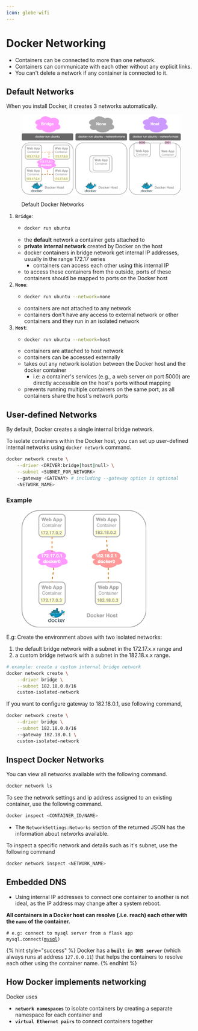 ```yaml
---
icon: globe-wifi
---
```


# Docker Networking

* Containers can be connected to more than one network.
* Containers can communicate with each other without any explicit links.
* You can't delete a network if any container is connected to it.

## Default Networks

When you install Docker, it creates 3 networks automatically.&#x20;

<figure><img src="../.gitbook/assets/docker-default-networks.png" alt=""><figcaption><p>Default Docker Networks</p></figcaption></figure>



1. **`Bridge`**:&#x20;
   * ```bash
     docker run ubuntu
     ```
   * the **default** network a container gets attached to
   * **private internal network** created by Docker on the host
   * docker containers in bridge network get internal IP addresses, usually in the range 172.17 series
     * containers can access each other using this internal IP
   * to access these containers from the outside, ports of these containers should be mapped to ports on the Docker host
2. **`None`**:
   * ```bash
     docker run ubuntu --network=none
     ```
   * containers are not attached to any network
   * containers don't have any access to external network or other containers and they run in an isolated network
3. **`Host`**:
   * ```bash
     docker run ubuntu --network=host
     ```
   * containers are attached to host network
   * containers can be accessed externally&#x20;
   * takes out any network isolation between the Docker host and the docker container
     * i.e: a container's services (e.g., a web server on port 5000) are directly accessible on the host's ports without mapping
   * prevents running multiple containers on the same port, as all containers share the host's network ports



## User-defined Networks

By default, Docker creates a single internal bridge network.&#x20;

To isolate containers within the Docker host, you can set up user-defined internal networks using `docker network` command.

```bash
docker network create \
    --driver <DRIVER:bridge|host|null> \
    --subnet <SUBNET_FOR_NETWORK>
    --gateway <GATEWAY> # including --gateway option is optional 
    <NETWORK_NAME>
```



### Example&#x20;

<figure><img src="../.gitbook/assets/docker-user-defined-networks.png" alt="" width="332"><figcaption></figcaption></figure>

E.g: Create the environment above with two isolated networks:&#x20;

1. the default bridge network with a subnet in the 172.17.x.x range and&#x20;
2. a custom bridge network with a subnet in the 182.18.x.x range.

```bash
# example: create a custom internal bridge network
docker network create \
    --driver bridge \
    --subnet 182.18.0.0/16
    custom-isolated-network
```

If you want to configure gateway to 182.18.0.1, use following command,

```bash
docker network create \
    --driver bridge \
    --subnet 182.18.0.0/16
    --gateway 182.18.0.1 \
    custom-isolated-network
```



## Inspect Docker Networks

You can view all networks available with the following command.

```bash
docker network ls
```

To see the network settings and ip address assigned to an existing container, use the following command.

```bash
docker inspect <CONTAINER_ID/NAME>
```

* The `NetworkSettings:Networks` section of the returned JSON has the information about networks available.

To inspect a specific network and details such as it's subnet, use the following command

```bash
docker network inspect <NETWORK_NAME>
```



## Embedded DNS

* Using internal IP addresses to connect one container to another is not ideal, as the IP address may change after a system reboot.

**All containers in a Docker host can resolve (.i.e. reach) each other with the `name` of the container.**&#x20;

<pre class="language-python"><code class="lang-python"># e.g: connect to mysql server from a flask app
mysql.connect(<a data-footnote-ref href="#user-content-fn-1">mysql</a>) 
</code></pre>

{% hint style="success" %}
Docker has a **`built in DNS server`** (which always runs at address `127.0.0.11`) that helps the containers to resolve each other using the container name. &#x20;
{% endhint %}



## How Docker implements networking

Docker uses&#x20;

* **`network namespaces`** to isolate containers by creating a separate namespace for each container and&#x20;
* **`virtual Ethernet pairs`** to connect containers together



[^1]: MySQL container name
